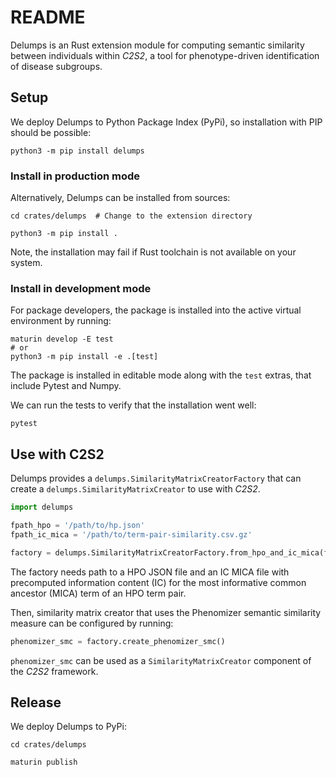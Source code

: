 # README

Delumps is an Rust extension module for computing semantic similarity between individuals within *C2S2*,
a tool for phenotype-driven identification of disease subgroups.


## Setup

We deploy Delumps to Python Package Index (PyPi), so installation with PIP should be possible:

```shell
python3 -m pip install delumps
```

### Install in production mode

Alternatively, Delumps can be installed from sources:

```shell
cd crates/delumps  # Change to the extension directory

python3 -m pip install .
```
Note, the installation may fail if Rust toolchain is not available on your system.


### Install in development mode

For package developers, the package is installed into the active virtual environment by running:

```shell
maturin develop -E test
# or
python3 -m pip install -e .[test]
```

The package is installed in editable mode along with the `test` extras, that include Pytest and Numpy.

We can run the tests to verify that the installation went well:

```shell
pytest
```

## Use with C2S2

Delumps provides a `delumps.SimilarityMatrixCreatorFactory` 
that can create a `delumps.SimilarityMatrixCreator` to use with *C2S2*.

```python
import delumps

fpath_hpo = '/path/to/hp.json'
fpath_ic_mica = '/path/to/term-pair-similarity.csv.gz'

factory = delumps.SimilarityMatrixCreatorFactory.from_hpo_and_ic_mica(fpath_hpo, fpath_ic_mica)
```

The factory needs path to a HPO JSON file and an IC MICA file with precomputed information content (IC)
for the most informative common ancestor (MICA) term of an HPO term pair.

Then, similarity matrix creator that uses the Phenomizer semantic similarity measure can be configured
by running:

```python
phenomizer_smc = factory.create_phenomizer_smc()
```

`phenomizer_smc` can be used as a `SimilarityMatrixCreator` component of the *C2S2* framework.


## Release

We deploy Delumps to PyPi:

```shell
cd crates/delumps

maturin publish
```